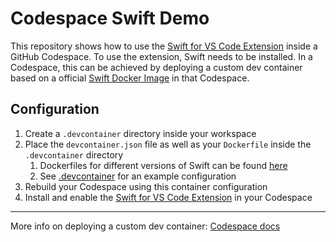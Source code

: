# Codespace Swift Demo
This repository shows how to use the [Swift for VS Code Extension](https://forums.swift.org/t/introducing-swift-for-visual-studio-code/54246) inside a GitHub Codespace. To use the extension, Swift needs to be installed. In a Codespace, this can be achieved by deploying a custom dev container based on a official [Swift Docker Image](https://github.com/apple/swift-docker) in that Codespace.

## Configuration
1. Create a `.devcontainer` directory inside your workspace
2. Place the `devcontainer.json` file as well as your `Dockerfile` inside the `.devcontainer` directory
    1. Dockerfiles for different versions of Swift can be found [here](https://github.com/apple/swift-docker)
    2. See [.devcontainer](.devcontainer) for an example configuration
4. Rebuild your Codespace using this container configuration
5. Install and enable the [Swift for VS Code Extension](https://marketplace.visualstudio.com/items?itemName=sswg.swift-lang) in your Codespace

---

More info on deploying a custom dev container: [Codespace docs](https://docs.github.com/en/codespaces/setting-up-your-project-for-codespaces/configuring-codespaces-for-your-project#creating-a-custom-codespace-configuration)
